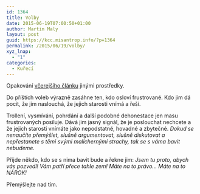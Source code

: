 ```yaml
---
id: 1364
title: Volby
date: 2015-06-19T07:00:50+01:00
author: Martin Maly
layout: post
guid: https://kcc.misantrop.info/?p=1364
permalink: /2015/06/19/volby/
xyz_lnap:
  - "1"
categories:
  - Kuřecí
---
```

Opakování [včerejšího článku](https://kcc.misantrop.info/2015/06/18/cechackove/) jinými prostředky.

Do příštích voleb výrazně zasáhne ten, kdo osloví frustrované. Kdo jim dá pocit, že jim naslouchá, že jejich starosti vnímá a řeší.

Trollení, vysmívání, pohrdání a další podobné dehonestace jen masu frustrovaných posiluje. Dává jim jasný signál, že je poslouchat nechcete a že jejich starosti vnímáte jako nepodstatné, hovadné a zbytečné. _Dokud se nenaučíte přemýšlet, slušně argumentovat, slušně diskutovat a nepřestanete s těmi svými malichernými strachy, tak se s váma bavit nebudeme._

Přijde někdo, kdo se s nima bavit bude a řekne jim: _Jsem tu proto, abych vás pozvedl! Vám patří přece tahle zem! Máte na to právo&#8230; Máte na to NÁROK!_

Přemýšlejte nad tím.
